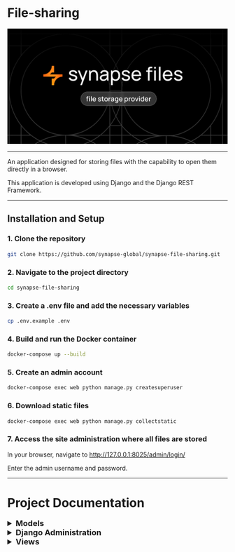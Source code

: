# File-sharing

![banner_files.png](banner_files.png)

---

An application designed for storing files with the capability to open them directly in a browser.

This application is developed using Django and the Django REST Framework.

---

## Installation and Setup

### 1. Clone the repository

```bash
git clone https://github.com/synapse-global/synapse-file-sharing.git
```

### 2. Navigate to the project directory

```bash
cd synapse-file-sharing
```

### 3. Create a .env file and add the necessary variables

```bash
cp .env.example .env
```

### 4. Build and run the Docker container

```bash
docker-compose up --build
```

### 5. Create an admin account

```bash
docker-compose exec web python manage.py createsuperuser
```

### 6. Download static files

```bash
docker-compose exec web python manage.py collectstatic
```

### 7. Access the site administration where all files are stored

In your browser, navigate to http://127.0.0.1:8025/admin/login/

Enter the admin username and password.

---

# Project Documentation

<details>
<summary style="font-weight: bold; font-size: large">
Models
</summary>

### [Files](core/models.py#L3) - Files

-   file - stores the files
-   key - a unique key for opening the file in the browser
-   name - the name of your file
</details>

<details>
<summary style="font-weight: bold; font-size: large">
Django Administration
</summary>

### [FilesAdmin](core/admin.py#L9) - File model administration

The `file_url` function generates a link using the file key, which can be used to view the file in the browser.

```python
def file_url(self, obj):
    url = settings.URL_ADMIN + str(obj.key)
    return mark_safe(f'<a href="{url}" target="_blank"> {url} </a>')
```

URL_ADMIN - the host where files will be opened

-   `readonly_fields` - non-editable fields
-   `fields` - fields displayed in the Django admin object of this model
-   `search_fields` - fields that can be used to search for files
-   `list_display` - fields displayed on the Django admin model page

</details>

<details>
<summary style="font-weight: bold; font-size: large">
Views
</summary>

### [get_file](core/views.py#L7) - Open file in browser

This function allows files to be opened directly in the browser.

</details>
